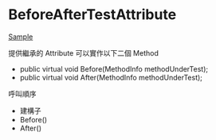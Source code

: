 # BeforeAfterTestAttribute

[Sample](https://github.com/xunit/samples.xunit/tree/master/AssumeIdentity)

提供繼承的 Attribute 可以實作以下二個 Method

- public virtual void Before(MethodInfo methodUnderTest);
- public virtual void After(MethodInfo methodUnderTest);

呼叫順序

- 建構子
- Before()
- After()

